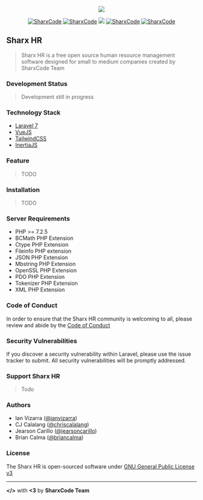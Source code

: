 <p align="center">
  <a href="https://github.com/sharxcode/sharx-hr">
    <img src="public/logo.png?raw=true" />
  </a>  
</p>

<p align="center">
<a href="https://github.com/sharxcode/sharx-hr"><img src="https://img.shields.io/github/stars/sharxcode/sharx-hr.svg?style=for-the-badge" alt="SharxCode"></a>
<a href="https://github.com/sharxcode/sharx-hr"><img src="https://img.shields.io/github/forks/sharxcode/sharx-hr.svg?style=for-the-badge" alt="SharxCode"></a>
<a href="https://codeclimate.com/github/sharxcode/sharx-hr/maintainability"><img src="https://img.shields.io/codeclimate/maintainability/sharxcode/sharx-hr?logo=code-climate&style=for-the-badge"></a>
<a href="https://github.com/sharxcode/sharx-hr/blob/master/LICENSE"><img src="https://img.shields.io/github/license/sharxcode/sharx-hr.svg?style=for-the-badge" alt="SharxCode"></a>
<a href="https://laravel.com"><img src="https://img.shields.io/badge/Built%20In-Laravel-red.svg?style=for-the-badge&logo=laravel" alt="SharxCode"></a>
</p>

## Sharx HR

> Sharx HR is a free open source human resource management software designed for small to medium companies created by SharxCode Team

### Development Status
> Development still in progress

### Technology Stack
- [Laravel 7](https:://laravel.com)
- [VueJS](https://vuejs.org)
- [TailwindCSS](https://tailwindcss.com)
- [InertiaJS](https://inertiajs.com)

### Feature
> TODO

### Installation
> TODO

### Server Requirements
- PHP >= 7.2.5
- BCMath PHP Extension
- Ctype PHP Extension
- Fileinfo PHP extension
- JSON PHP Extension
- Mbstring PHP Extension
- OpenSSL PHP Extension
- PDO PHP Extension
- Tokenizer PHP Extension
- XML PHP Extension

### Code of Conduct

In order to ensure that the Sharx HR community is welcoming to all, please review and abide by the [Code of Conduct](./code-of-conduct.md)

### Security Vulnerabilities
If you discover a security vulnerability within Laravel, please use the issue tracker to submit. All security vulnerabilities will be promptly addressed.

### Support Sharx HR
> Todo

### Authors
- Ian Vizarra ([@ianvizarra](https://github.com/ianvizarra))
- CJ Calalang ([@chriscalalang](https://github.com/chriscalalang))
- Jearson Carillo ([@jearsoncarillo](https://github.com/jearsoncarillo))
- Brian Calma ([@briancalma](https://github.com/briancalma))

### License
The Sharx HR is open-sourced software under [GNU General Public License v3](https://opensource.org/licenses/GPL-3.0)

---
**</>** with **<3** by **SharxCode Team**
